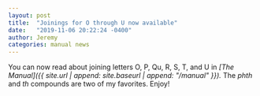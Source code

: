 ```yaml
---
layout: post
title:  "Joinings for O through U now available"
date:   "2019-11-06 20:22:24 -0400"
author: Jeremy
categories: manual news
---
```

You can now read about joining letters O, P, Qu, R, S, T, and U in _[The Manual]({{ site.url | append: site.baseurl | append: "/manual" }})._ The _phth_ and _th_ compounds are two of my favorites. Enjoy!